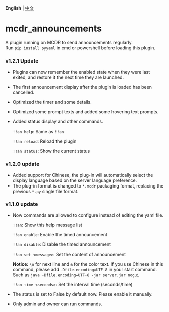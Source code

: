 **English** | [中文](README_CN.md)

# mcdr_announcements

A plugin running on MCDR to send announcements regularly.
<br/>
Run `pip install pyyaml` in cmd or powershell before loading this plugin.

### v1.2.1 Update
+ Plugins can now remember the enabled state when they were last exited, and restore it the next time they are launched.
+ The first announcement display after the plugin is loaded has been cancelled.
+ Optimized the timer and some details.
+ Optimized some prompt texts and added some hovering text prompts.
+ Added status display and other commands.

  `!!an help`: Same as `!!an`

  `!!an reload`: Reload the plugin

  `!!an status`: Show the current status

### v1.2.0 update
+ Added support for Chinese, the plug-in will automatically select the display language based on the server language preference.
+ The plug-in format is changed to `*.mcdr` packaging format, replacing the previous `*.py` single file format.

### v1.1.0 update

+ Now commands are allowed to configure instead of editing the yaml file. 

  `!!an`:  Show this help message list

  `!!an enable`:  Enable the timed announcement

  `!!an disable`:  Disable the timed announcement

  `!!an set <message>`:  Set the content of announcement

  <strong>Notice:</strong> `\n` for next line and `&` for the color text. If you use Chinese in this command, please add `-Dfile.encoding=UTF-8` in your start command. Such as `java -Dfile.encoding=UTF-8 -jar server.jar nogui`
  
  `!!an time <seconds>`:  Set the interval time (seconds/time)

+ The status is set to False by default now. Please enable it manually.
+ Only admin and owner can run commands.
